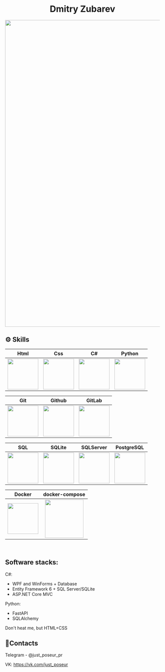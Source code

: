 <h1 align="center">Dmitry Zubarev</h1>
<div align="center">
  <img src="https://media.giphy.com/media/1C8bHHJturSx2/giphy.gif" width="1000"/>
</div>


## ⚙️ Skills

|Html|Css|C#|Python|
|:-:|:-:|:-:|:-:|
|<img style="width: 100px" src="https://media.giphy.com/media/QssGEmpkyEOhBCb7e1/giphy.gif">|<img style="width: 100px" src="https://media.giphy.com/media/CEHtFH3rJ6xdhBUKIT/giphy.gif">|<img style="width: 100px" src="https://mir-s3-cdn-cf.behance.net/project_modules/max_1200/622ca052071761.59034e74abb36.gif">|<img style="width: 100px" src="https://media.giphy.com/media/KAq5w47R9rmTuvWOWa/giphy.gif">|

|Git|Github|GitLab|
|:-:|:-:|:-:|
|<img style="width: 100px" src="https://media.giphy.com/media/kH1DBkPNyZPOk0BxrM/giphy.gif">|<img style="width: 100px" src="https://media.giphy.com/media/KzJkzjggfGN5Py6nkT/giphy.gif">|<img style="width: 100px" src="https://media.giphy.com/media/jtRP4S3wdK2cGPoQDZ/giphy.gif">|

|SQL|SQLite|SQLServer|PostgreSQL|
|:-:|:-:|:-:|:-:|
|<img style="width: 100px" src="https://media1.giphy.com/media/EK5nB6wQKKN86j7GWx/giphy.gif?cid=790b76113fd65a9386daf6b2bd86487884627fdfdf1a597a&rid=giphy.gif&ct=s">|<img style="width: 100px" src="https://media.trustradius.com/product-logos/6O/c7/R8JW30GR5ELU.PNG">|<img style="width: 100px" src="https://datawarehouse.io/wp-content/uploads/2020/04/MSSQL.png">|<img style="width: 100px" src="https://www.iconsdb.com/icons/preview/orange/postgresql-xxl.png">|

|Docker|docker-compose|
|:-:|:-:|
|<img style="width: 100px" src="https://www.svgrepo.com/show/353659/docker-icon.svg">|<img style="width: 125px" src="https://raw.githubusercontent.com/wjddyd66/wjddyd66.github.io/master/static/img/Docker/d_3.PNG">|
</br>

## Software stacks:

C#:
  <ul>
    <li>WPF and WinForms + Database</li>
    <li>Entity Framework 6 + SQL Server/SQLite</li>
    <li>ASP.NET Core MVC</li>
  </ul>
Python:
  <ul>
    <li>FastAPI</li>
    <li>SQLAlchemy</li>
  </ul>
Don't heat me, but HTML+CSS



## 💬Contacts

Telegram - @just_poseur_pr

VK: https://vk.com/just_poseur

